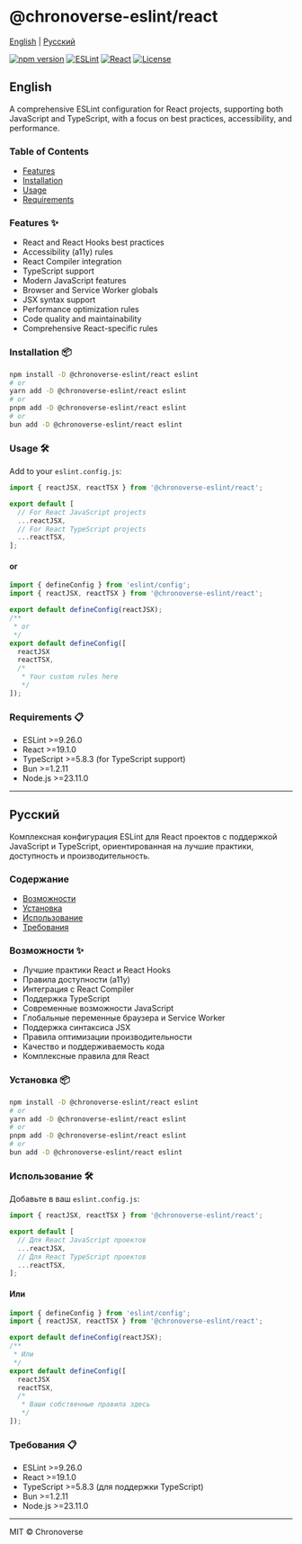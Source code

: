 # @chronoverse-eslint/react

[English](#english) | [Русский](#русский)

[![npm version](https://img.shields.io/npm/v/@chronoverse-eslint/react.svg)](https://www.npmjs.com/package/@chronoverse-eslint/react)
[![ESLint](https://img.shields.io/badge/ESLint-v9.26.0-4B32C3.svg)](https://eslint.org)
[![React](https://img.shields.io/badge/React-v19.1.0-61DAFB.svg)](https://reactjs.org)
[![License](https://img.shields.io/badge/license-MIT-4B32C3.svg)](LICENSE)

## English

A comprehensive ESLint configuration for React projects, supporting both JavaScript and TypeScript, with a focus on best practices, accessibility, and performance.

### Table of Contents

- [Features](#features-)
- [Installation](#installation-)
- [Usage](#usage-️)
- [Requirements](#requirements-)

### Features ✨

- React and React Hooks best practices
- Accessibility (a11y) rules
- React Compiler integration
- TypeScript support
- Modern JavaScript features
- Browser and Service Worker globals
- JSX syntax support
- Performance optimization rules
- Code quality and maintainability
- Comprehensive React-specific rules

### Installation 📦

```bash
npm install -D @chronoverse-eslint/react eslint
# or
yarn add -D @chronoverse-eslint/react eslint
# or
pnpm add -D @chronoverse-eslint/react eslint
# or
bun add -D @chronoverse-eslint/react eslint
```

### Usage 🛠️

Add to your `eslint.config.js`:

```javascript
import { reactJSX, reactTSX } from '@chronoverse-eslint/react';

export default [
  // For React JavaScript projects
  ...reactJSX,
  // For React TypeScript projects
  ...reactTSX,
];
```

#### or

```javascript
import { defineConfig } from 'eslint/config';
import { reactJSX, reactTSX } from '@chronoverse-eslint/react';

export default defineConfig(reactJSX);
/**
 * or
 */
export default defineConfig([
  reactJSX
  reactTSX,
  /*
   * Your custom rules here
   */
]);
```

### Requirements 📋

- ESLint >=9.26.0
- React >=19.1.0
- TypeScript >=5.8.3 (for TypeScript support)
- Bun >=1.2.11
- Node.js >=23.11.0

---

## Русский

Комплексная конфигурация ESLint для React проектов с поддержкой JavaScript и TypeScript, ориентированная на лучшие практики, доступность и производительность.

### Содержание

- [Возможности](#возможности-)
- [Установка](#установка-)
- [Использование](#использование-️)
- [Требования](#требования-)

### Возможности ✨

- Лучшие практики React и React Hooks
- Правила доступности (a11y)
- Интеграция с React Compiler
- Поддержка TypeScript
- Современные возможности JavaScript
- Глобальные переменные браузера и Service Worker
- Поддержка синтаксиса JSX
- Правила оптимизации производительности
- Качество и поддерживаемость кода
- Комплексные правила для React

### Установка 📦

```bash
npm install -D @chronoverse-eslint/react eslint
# or
yarn add -D @chronoverse-eslint/react eslint
# or
pnpm add -D @chronoverse-eslint/react eslint
# or
bun add -D @chronoverse-eslint/react eslint
```

### Использование 🛠️

Добавьте в ваш `eslint.config.js`:

```javascript
import { reactJSX, reactTSX } from '@chronoverse-eslint/react';

export default [
  // Для React JavaScript проектов
  ...reactJSX,
  // Для React TypeScript проектов
  ...reactTSX,
];
```

#### Или

```javascript
import { defineConfig } from 'eslint/config';
import { reactJSX, reactTSX } from '@chronoverse-eslint/react';

export default defineConfig(reactJSX);
/**
 * Или
 */
export default defineConfig([
  reactJSX
  reactTSX,
  /*
   * Ваши собственные правила здесь
   */
]);
```

### Требования 📋

- ESLint >=9.26.0
- React >=19.1.0
- TypeScript >=5.8.3 (для поддержки TypeScript)
- Bun >=1.2.11
- Node.js >=23.11.0

---

MIT © Chronoverse
